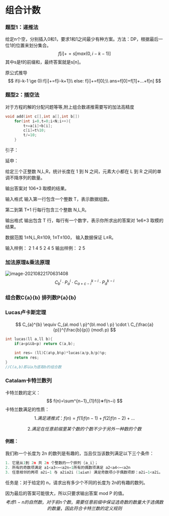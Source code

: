 # 组合计数

### 题型1：递推法

给定n个空，分别插入0和1，要求1和1之间最少有种方案。方法：DP，根据最后一位1的位置来划分集合。
$$
f[i]+=s[max(0,i-k-1)]
$$
其中s是f的前缀和，最终答案就是s[n]。

原公式推导
$$
if(i-k-1 \ge 0):f[i]+=f[i-k+1]\\
else: f[i]+=f[0];\\
ans=f[0]+f[1]+...+f[n]
$$


### 题型2：插空法

对于方程的解的分配问题等等,附上组合数递推需要写的加法高精度

```cpp
void add(int c[],int a[],int b[])
    for(int i=0,t=0;i<N;i++){
        t+=a[i]+b[i];
        c[i]=t%10;
        t/=10;
    }
```

引子：





延申：

给定三个正整数 N,L,R，统计长度在 1 到 N 之间，元素大小都在 L 到 R 之间的单调不降序列的数量。

输出答案对 106+3 取模的结果。

输入格式
输入第一行包含一个整数 T，表示数据组数。

第二到第 T+1 行每行包含三个整数 N,L,R。

输出格式
输出包含 T 行，每行有一个数字，表示你所求出的答案对 1e6+3 取模的结果。

数据范围
1≤N,L,R≤109,
1≤T≤100，
输入数据保证 L≤R。

输入样例：
2
1 4 5
2 4 5
输出样例：
2
5







### 加法原理&乘法原理

![image-20210822170631408](C:\Users\Henry\AppData\Roaming\Typora\typora-user-images\image-20210822170631408.png)
$$
C_{b}^{i} \cdot P_{a}^{i} \cdot C_{a+c-i}^{k-i} \cdot P_{d}^{k-i}
$$




### 组合数C{a}{b}                    排列数P{a}{b}



### Lucas卢卡斯定理

#### 

$$
C_{a}^{b} \equiv C_{a\ mod \ p}^{b\ mod \ p} \cdot \ C_{\frac{a}{p}}^{\frac{b}{p}} (mod\ p)
$$



```CPP
int lucas(ll a,ll b){
    if(a<p&&b<p) return C(a,b);

    int res= (ll)C(a%p,b%p)*lucas(a/p,b/p)%p;
    return res;
}
//C(a,b)即以a为底取b的组合数
```





### Catalam卡特兰数列

卡特兰数的定义：
$$
f(n)=\sum^{n−1}_{1}f(i)∗f(n−i)
$$
卡特兰数满足的性质：
$$
1.满足递推式：f(n)=f(1)f(n-1)+f(2)f(n-2)+...
$$

$$
2.满足在任意前缀里某个数的个数不少于另外一种数的个数
$$



#### 例题：

我们称一个长度为 2n 的数列是有趣的，当且仅当该数列满足以下三个条件：

```cpp
1. 它是从1到 2n 共 2n 个整数的一个排列 {a_i}；
2. 所有的奇数项满足 a1<a3<⋯<a2n−1所有的偶数项满足 a2<a4<⋯<a2n
3. 任意相邻的两项 a2i−1 与 a2ia2i (1≤i≤n) 满足奇数项小于偶数项即：a2i−1<a2i。
```

任务是：对于给定的 n，请求出有多少个不同的长度为 2n的有趣的数列。

因为最后的答案可能很大，所以只要求输出答案 mod P 的值。
$$
考虑1~-~n的自然数，对于前n个数，需要任意前缀中保证选奇数的数量大于选偶数的数量，因此符合卡特兰数的定义规则
$$
